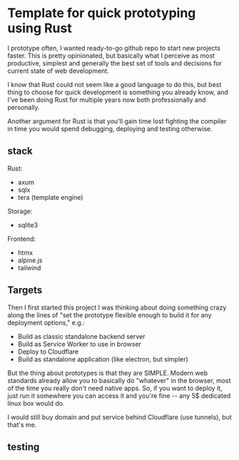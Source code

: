 # Template for quick prototyping using Rust 

I prototype often, I wanted ready-to-go github repo to start new projects faster. This is pretty opinionated, but basically what I perceive as most productive, simplest and generally the best set of tools and decisions for current state of web development.

I know that Rust could not seem like a good language to do this, but best thing to choose for quick development is something you already know, and I've been doing Rust for multiple years now both professionally and personally. 

Another argument for Rust is that you'll gain time lost fighting the compiler in time you would spend debugging, deploying and testing otherwise.

## stack

Rust:
- axum
- sqlx 
- tera (template engine)

Storage:
- sqlite3

Frontend:
- htmx 
- alpine.js
- tailwind

## Targets 

Then I first started this project I was thinking about doing something crazy along the lines of "set the prototype flexible enough to build it for any deployment options," e.g.: 

- Build as classic standalone backend server
- Build as Service Worker to use in browser
- Deploy to Cloudflare 
- Build as standalone application (like electron, but simpler)

But the thing about prototypes is that they are SIMPLE. Modern web standards already allow you to basically do "whatever" in the browser, most of the time you really don't need native apps. So, if you want to deploy it, just run it somewhere you can access it and you're fine -- any 5$ dedicated linux box would do. 

I would still buy domain and put service behind Cloudflare (use tunnels), but that's me.

## testing
